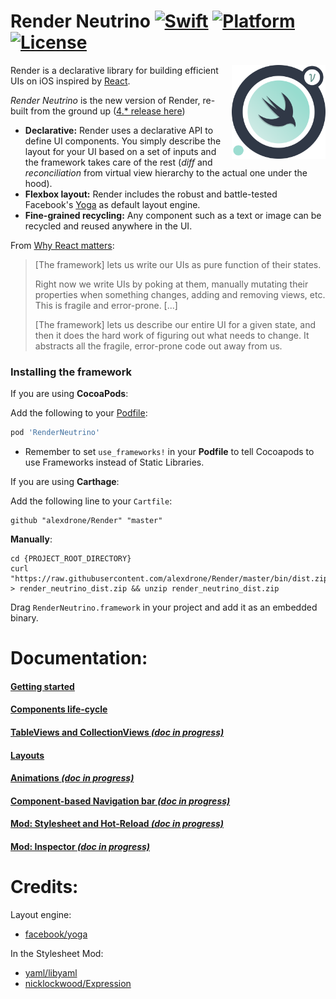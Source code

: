 # Render Neutrino [![Swift](https://img.shields.io/badge/swift-4-orange.svg?style=flat)](#) [![Platform](https://img.shields.io/badge/platform-iOS-lightgrey.svg?style=flat)](#) [![License](https://img.shields.io/badge/license-MIT-blue.svg?style=flat)](https://opensource.org/licenses/MIT)

<img src="docs/assets/logo_new.png" width=150 alt="Render" align=right />

Render is a declarative library for building efficient UIs on iOS inspired by [React](https://github.com/facebook/react).


*Render Neutrino* is the new version of Render, re-built from the ground up ([4.*  release here](https://github.com/alexdrone/Render/tree/classic))

* **Declarative:** Render uses a declarative API to define UI components. You simply describe the layout for your UI based on a set of inputs and the framework takes care of the rest (*diff* and *reconciliation* from virtual view hierarchy to the actual one under the hood).
* **Flexbox layout:** Render includes the robust and battle-tested Facebook's [Yoga](https://facebook.github.io/yoga/) as default layout engine.
* **Fine-grained recycling:** Any component such as a text or image can be recycled and reused anywhere in the UI.

From [Why React matters](http://joshaber.github.io/2015/01/30/why-react-native-matters/):

>  [The framework] lets us write our UIs as pure function of their states.
>
>  Right now we write UIs by poking at them, manually mutating their properties when something changes, adding and removing views, etc. This is fragile and error-prone. [...]
>
> [The framework] lets us describe our entire UI for a given state, and then it does the hard work of figuring out what needs to change. It abstracts all the fragile, error-prone code out away from us.

### Installing the framework

If you are using **CocoaPods**:


Add the following to your [Podfile](https://guides.cocoapods.org/using/the-podfile.html):

```ruby
pod 'RenderNeutrino'
```

* Remember to set `use_frameworks!` in your **Podfile** to tell Cocoapods to use Frameworks instead of Static Libraries. 

If you are using **Carthage**:


Add the following line to your `Cartfile`:

```
github "alexdrone/Render" "master"    
```

**Manually**:

```
cd {PROJECT_ROOT_DIRECTORY}
curl "https://raw.githubusercontent.com/alexdrone/Render/master/bin/dist.zip" > render_neutrino_dist.zip && unzip render_neutrino_dist.zip
```

Drag `RenderNeutrino.framework` in your project and add it as an embedded binary.

# Documentation:

#### [Getting started](docs/getting_started.md)
#### [Components life-cycle](docs/components_lifecycle.md)
#### [TableViews and CollectionViews *(doc in progress)*](docs/tableviews.md)
#### [Layouts](https://yogalayout.com/playground)
#### [Animations *(doc in progress)*](docs/animations.md)
#### [Component-based Navigation bar *(doc in progress)*](docs/navigation_bar.md)
#### [Mod: Stylesheet and Hot-Reload *(doc in progress)*](docs/mod_stylesheet.md)
#### [Mod: Inspector *(doc in progress)*](docs/mod_inspector.md)


# Credits:
Layout engine:

* [facebook/yoga](https://github.com/facebook/yoga)

In the Stylesheet Mod:

* [yaml/libyaml](https://github.com/yaml/libyaml)
* [nicklockwood/Expression](https://github.com/nicklockwood/Expression)


